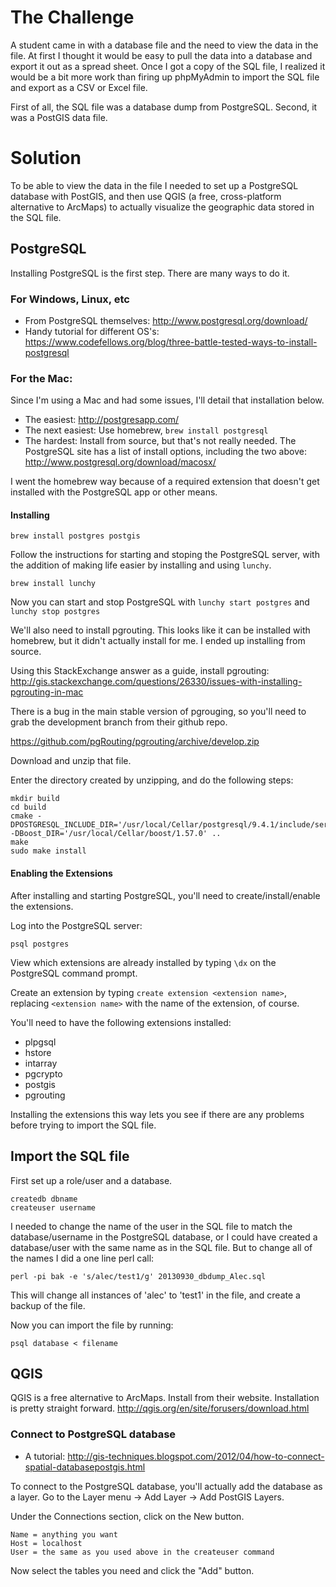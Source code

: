 # The Challenge

A student came in with a database file and the need to view the data in the
file. At first I thought it would be easy to pull the data into a database and
export it out as a spread sheet. Once I got a copy of the SQL file, I realized
it would be a bit more work than firing up phpMyAdmin to import the SQL file and
export as a CSV or Excel file.

First of all, the SQL file was a database dump from PostgreSQL. Second, it was a
PostGIS data file.

# Solution

To be able to view the data in the file I needed to set up a PostgreSQL database
with PostGIS, and then use QGIS (a free, cross-platform alternative to ArcMaps)
to actually visualize the geographic data stored in the SQL file.

## PostgreSQL

Installing PostgreSQL is the first step. There are many ways to do it.

### For Windows, Linux, etc
* From PostgreSQL themselves: http://www.postgresql.org/download/
* Handy tutorial for different OS's: https://www.codefellows.org/blog/three-battle-tested-ways-to-install-postgresql

### For the Mac:
Since I'm using a Mac and had some issues, I'll detail that installation below.

* The easiest: http://postgresapp.com/
* The next easiest: Use homebrew, `brew install postgresql`
* The hardest: Install from source, but that's not really needed. The PostgreSQL
  site has a list of install options, including the two above: http://www.postgresql.org/download/macosx/

I went the homebrew way because of a required extension that doesn't get
installed with the PostgreSQL app or other means.

#### Installing

```
brew install postgres postgis
```

Follow the instructions for starting and stoping the PostgreSQL server, with the
addition of making life easier by installing and using `lunchy`.

```
brew install lunchy
```

Now you can start and stop PostgreSQL with `lunchy start postgres` and `lunchy stop postgres`

We'll also need to install pgrouting. This looks like it can be installed with homebrew, but it didn't actually install for me. I ended up installing from source.

Using this StackExchange answer as a guide, install pgrouting:
http://gis.stackexchange.com/questions/26330/issues-with-installing-pgrouting-in-mac

There is a bug in the main stable version of pgrouging, so you'll need to grab
the development branch from their github repo.

https://github.com/pgRouting/pgrouting/archive/develop.zip

Download and unzip that file.

Enter the directory created by unzipping, and do the following steps:

```
mkdir build
cd build
cmake -DPOSTGRESQL_INCLUDE_DIR='/usr/local/Cellar/postgresql/9.4.1/include/server' -DBoost_DIR='/usr/local/Cellar/boost/1.57.0' ..
make
sudo make install
```

#### Enabling the Extensions

After installing and starting PostgreSQL, you'll need to create/install/enable the extensions.

Log into the PostgreSQL server:

```
psql postgres
```

View which extensions are already installed by typing `\dx` on the PostgreSQL
command prompt.

Create an extension by typing `create extension <extension name>`, replacing
`<extension name>` with the name of the extension, of course.

You'll need to have the following extensions installed:
* plpgsql
* hstore
* intarray
* pgcrypto
* postgis
* pgrouting

Installing the extensions this way lets you see if there are any problems before
trying to import the SQL file.


## Import the SQL file

First set up a role/user and a database.

```
createdb dbname
createuser username
```

I needed to change the name of the user in the SQL file to match the
database/username in the PostgreSQL database, or I could have created a
database/user with the same name as in the SQL file. But to change all of the
names I did a one line perl call:

```
perl -pi bak -e 's/alec/test1/g' 20130930_dbdump_Alec.sql
```

This will change all instances of 'alec' to 'test1' in the file, and create a
backup of the file.

Now you can import the file by running:

```
psql database < filename
```

## QGIS

QGIS is a free alternative to ArcMaps. Install from their website. Installation
is pretty straight forward. http://qgis.org/en/site/forusers/download.html

### Connect to PostgreSQL database

* A tutorial: http://gis-techniques.blogspot.com/2012/04/how-to-connect-spatial-databasepostgis.html

To connect to the PostgreSQL database, you'll actually add the database as a
layer. Go to the Layer menu -> Add Layer -> Add PostGIS Layers. 

Under the Connections section, click on the New button.

```
Name = anything you want
Host = localhost
User = the same as you used above in the createuser command
```

Now select the tables you need and click the "Add" button.
